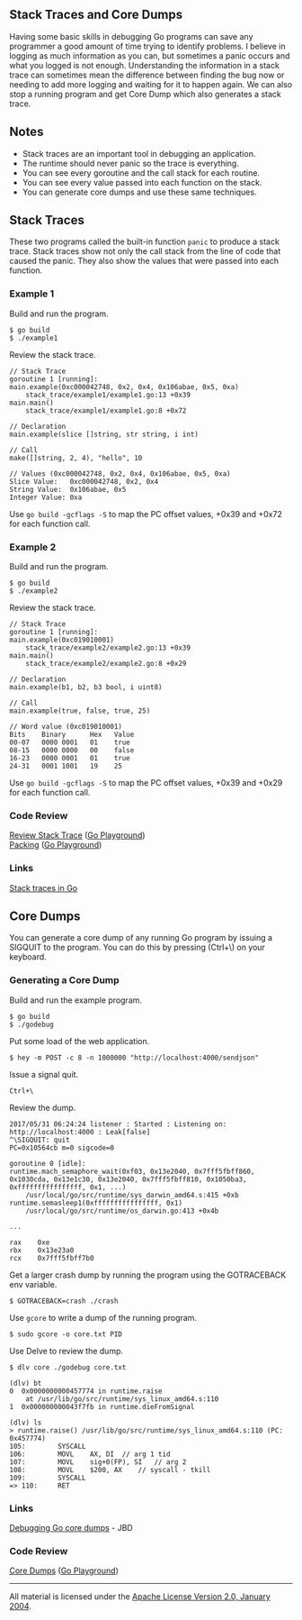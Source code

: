 ## Stack Traces and Core Dumps

Having some basic skills in debugging Go programs can save any programmer a good amount of time trying to identify problems. I believe in logging as much information as you can, but sometimes a panic occurs and what you logged is not enough. Understanding the information in a stack trace can sometimes mean the difference between finding the bug now or needing to add more logging and waiting for it to happen again. We can also stop a running program and get Core Dump which also generates a stack trace.

## Notes

* Stack traces are an important tool in debugging an application.
* The runtime should never panic so the trace is everything.
* You can see every goroutine and the call stack for each routine.
* You can see every value passed into each function on the stack.
* You can generate core dumps and use these same techniques.

## Stack Traces

These two programs called the built-in function `panic` to produce a stack trace. Stack traces show not only the call stack from the line of code that caused the panic. They also show the values that were passed into each function.

### Example 1

Build and run the program.

    $ go build
    $ ./example1

Review the stack trace.

    // Stack Trace
    goroutine 1 [running]:
    main.example(0xc000042748, 0x2, 0x4, 0x106abae, 0x5, 0xa)
        stack_trace/example1/example1.go:13 +0x39
    main.main()
        stack_trace/example1/example1.go:8 +0x72

    // Declaration
    main.example(slice []string, str string, i int)

    // Call
    make([]string, 2, 4), "hello", 10

    // Values (0xc000042748, 0x2, 0x4, 0x106abae, 0x5, 0xa)
    Slice Value:   0xc000042748, 0x2, 0x4
    String Value:  0x106abae, 0x5
    Integer Value: 0xa

Use `go build -gcflags -S` to map the PC offset values, +0x39 and +0x72 for
each function call.

### Example 2

Build and run the program.

    $ go build
    $ ./example2

Review the stack trace.

    // Stack Trace
    goroutine 1 [running]:
    main.example(0xc019010001)
        stack_trace/example2/example2.go:13 +0x39
    main.main()
        stack_trace/example2/example2.go:8 +0x29

    // Declaration
    main.example(b1, b2, b3 bool, i uint8)

    // Call
    main.example(true, false, true, 25)

    // Word value (0xc019010001)
    Bits    Binary      Hex   Value
    00-07   0000 0001   01    true
    08-15   0000 0000   00    false
    16-23   0000 0001   01    true
    24-31   0001 1001   19    25

Use `go build -gcflags -S` to map the PC offset values, +0x39 and +0x29 for
each function call.

### Code Review

[Review Stack Trace](example1/example1.go) ([Go Playground](https://play.golang.org/p/k18FqfsuHdU))  
[Packing](example2/example2.go) ([Go Playground](https://play.golang.org/p/WhGxuICFhLu))  

### Links

[Stack traces in Go](http://www.goinggo.net/2015/01/stack-traces-in-go.html)  

## Core Dumps

You can generate a core dump of any running Go program by issuing a SIGQUIT to the program. You can do this by pressing (Ctrl+\\) on your keyboard.

### Generating a Core Dump

Build and run the example program.

    $ go build
    $ ./godebug

Put some load of the web application.

    $ hey -m POST -c 8 -n 1000000 "http://localhost:4000/sendjson"

Issue a signal quit.

    Ctrl+\

Review the dump.

    2017/05/31 06:24:24 listener : Started : Listening on: http://localhost:4000 : Leak[false]
    ^\SIGQUIT: quit
    PC=0x10564cb m=0 sigcode=0

    goroutine 0 [idle]:
    runtime.mach_semaphore_wait(0xf03, 0x13e2040, 0x7fff5fbff860, 0x1030cda, 0x13e1c30, 0x13e2040, 0x7fff5fbff810, 0x1050ba3, 0xffffffffffffffff, 0x1, ...)
        /usr/local/go/src/runtime/sys_darwin_amd64.s:415 +0xb
    runtime.semasleep1(0xffffffffffffffff, 0x1)
        /usr/local/go/src/runtime/os_darwin.go:413 +0x4b

    ...

    rax    0xe
    rbx    0x13e23a0
    rcx    0x7fff5fbff7b0

Get a larger crash dump by running the program using the GOTRACEBACK env variable.

    $ GOTRACEBACK=crash ./crash

Use `gcore` to write a dump of the running program.

    $ sudo gcore -o core.txt PID

Use Delve to review the dump.

    $ dlv core ./godebug core.txt

    (dlv) bt
    0  0x0000000000457774 in runtime.raise
        at /usr/lib/go/src/runtime/sys_linux_amd64.s:110
    1  0x000000000043f7fb in runtime.dieFromSignal

    (dlv) ls
    > runtime.raise() /usr/lib/go/src/runtime/sys_linux_amd64.s:110 (PC: 0x457774)
    105:		SYSCALL
    106:		MOVL	AX, DI	// arg 1 tid
    107:		MOVL	sig+0(FP), SI	// arg 2
    108:		MOVL	$200, AX	// syscall - tkill
    109:		SYSCALL
    => 110:		RET

### Links

[Debugging Go core dumps](https://rakyll.org/coredumps/) - JBD    

### Code Review

[Core Dumps](example3/example3.go) ([Go Playground](https://play.golang.org/p/rPVBbcQhFeX))  
___
All material is licensed under the [Apache License Version 2.0, January 2004](http://www.apache.org/licenses/LICENSE-2.0).
